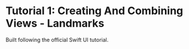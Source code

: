 # Tutorial 1: Creating And Combining Views - Landmarks
Built following the official Swift UI tutorial.
